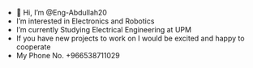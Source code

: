 - 👋 Hi, I’m @Eng-Abdullah20
- I’m interested in Electronics and Robotics
- I’m currently Studying Electrical Engineering at UPM 
- If you have new projects to work on I would be excited and happy to cooperate
- My Phone No. +966538711029

<!---
Eng-Abdullah20/Eng-Abdullah20 is a ✨ special ✨ repository because its `README.md` (this file) appears on your GitHub profile.
You can click the Preview link to take a look at your changes.
--->
